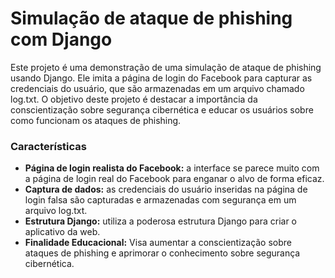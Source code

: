 <!DOCTYPE html>
<html lang="en">
<head>
<meta charset="UTF-8">
<meta name="viewport" content="width=device-width, initial-scale=1.0">
  <div class="container">
    <h1>Simulação de ataque de phishing com Django</h1>
    <p>Este projeto é uma demonstração de uma simulação de ataque de phishing usando Django. Ele imita a página de login do Facebook para capturar as credenciais do usuário, que são armazenadas em um arquivo chamado log.txt. O objetivo deste projeto é destacar a importância da conscientização sobre segurança cibernética e educar os usuários sobre como funcionam os ataques de phishing.</p>
    <div class="highlight">
      <h3>Características</h3>
      <ul>
        <li><strong>Página de login realista do Facebook:</strong> a interface se parece muito com a página de login real do Facebook para enganar o alvo de forma eficaz.</li>
        <li><strong>Captura de dados:</strong> as credenciais do usuário inseridas na página de login falsa são capturadas e armazenadas com segurança em um arquivo log.txt.</li>
        <li><strong>Estrutura Django:</strong> utiliza a poderosa estrutura Django para criar o aplicativo da web.</li>
        <li><strong>Finalidade Educacional:</strong> Visa aumentar a conscientização sobre ataques de phishing e aprimorar o conhecimento sobre segurança cibernética.</li>
      </ul>
   
